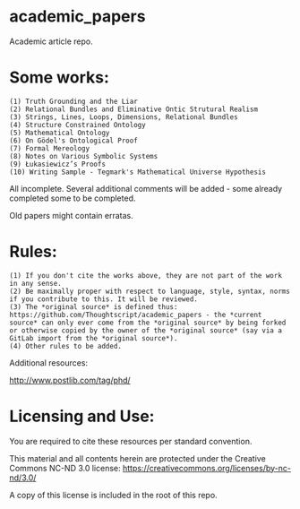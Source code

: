 # academic_papers

Academic article repo.

# Some works:
```
(1) Truth Grounding and the Liar
(2) Relational Bundles and Eliminative Ontic Strutural Realism
(3) Strings, Lines, Loops, Dimensions, Relational Bundles
(4) Structure Constrained Ontology
(5) Mathematical Ontology
(6) On Gödel's Ontological Proof
(7) Formal Mereology
(8) Notes on Various Symbolic Systems
(9) Łukasiewicz’s Proofs
(10) Writing Sample - Tegmark's Mathematical Universe Hypothesis
```
All incomplete. Several additional comments will be added - some already completed some to be completed.

Old papers might contain erratas.

# Rules:
```
(1) If you don't cite the works above, they are not part of the work in any sense.
(2) Be maximally proper with respect to language, style, syntax, norms if you contribute to this. It will be reviewed.
(3) The *original source* is defined thus: https://github.com/Thoughtscript/academic_papers - the *current source* can only ever come from the *original source* by being forked or otherwise copied by the owner of the *original source* (say via a GitLab import from the *original source*).
(4) Other rules to be added.
```
Additional resources:

http://www.postlib.com/tag/phd/

# Licensing and Use:

You are required to cite these resources per standard convention.

This material and all contents herein are protected under the Creative Commons NC-ND 3.0 license: https://creativecommons.org/licenses/by-nc-nd/3.0/

A copy of this license is included in the root of this repo.
